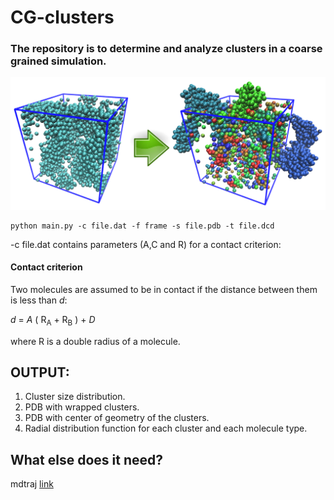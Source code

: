 # CG-clusters

### The repository is to determine and analyze clusters in a coarse grained simulation.

![alt text](https://github.com/Aksonik/cg-clusters/blob/master/scheme.png)


```
python main.py -c file.dat -f frame -s file.pdb -t file.dcd
```


-c file.dat contains parameters (A,C and R) for a contact criterion:

#### Contact criterion
Two molecules are assumed to be in contact if the distance between them is less than *d*:

*d* = *A* ( R<sub>A</sub> + R<sub>B</sub> ) + *D*

where R is a double radius of a molecule.

## OUTPUT:
1. Cluster size distribution.
2. PDB with wrapped clusters.
3. PDB with center of geometry of the clusters.
4. Radial distribution function for each cluster and each molecule type.

## What else does it need?

mdtraj [link](http://mdtraj.org)
